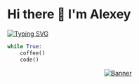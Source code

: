 # Hi there 👋 I'm Alexey

[![Typing SVG](https://readme-typing-svg.herokuapp.com?color=%2336BCF7&lines=Python+Backend+Developer&repeat=False)](https://git.io/typing-svg)

```python
while True:
    coffee()
    code()
```
<p align="center">
  <a href="[https://your-link.com](https://aabarabanov.github.io/)">
    <img src="assets/banner.svg" alt="Banner">
  </a>
</p>
